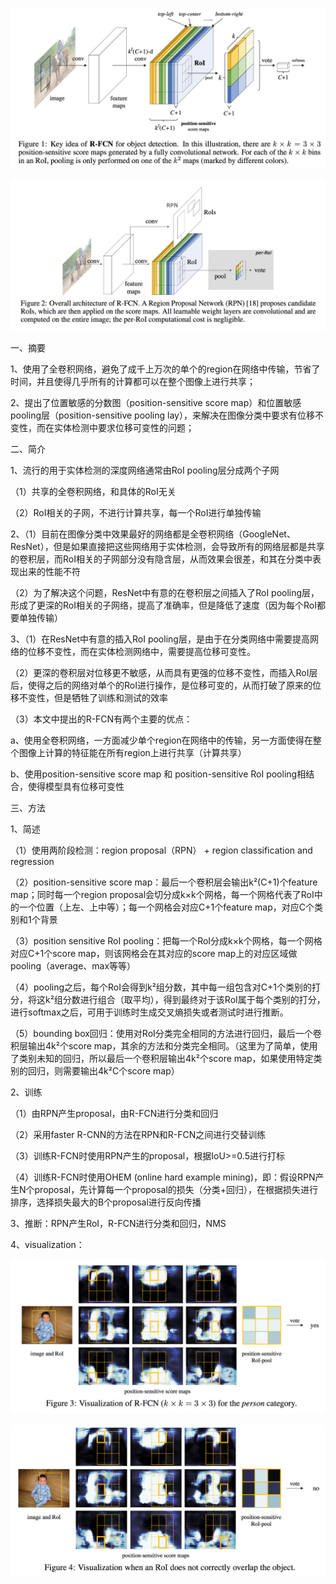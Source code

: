 ![image](https://github.com/shiyanwudi922/paper_summary/blob/master/picture/R-FCN/figure1.png)

![image](https://github.com/shiyanwudi922/paper_summary/blob/master/picture/R-FCN/figure2.png)

一、摘要

1、使用了全卷积网络，避免了成千上万次的单个的region在网络中传输，节省了时间，并且使得几乎所有的计算都可以在整个图像上进行共享；

2、提出了位置敏感的分数图（position-sensitive score map）和位置敏感pooling层（position-sensitive pooling lay），来解决在图像分类中要求有位移不变性，而在实体检测中要求位移可变性的问题；

二、简介

1、流行的用于实体检测的深度网络通常由RoI pooling层分成两个子网

（1）共享的全卷积网络，和具体的RoI无关

（2）RoI相关的子网，不进行计算共享，每一个RoI进行单独传输

2、（1）目前在图像分类中效果最好的网络都是全卷积网络（GoogleNet、ResNet），但是如果直接把这些网络用于实体检测，会导致所有的网络层都是共享的卷积层，而RoI相关的子网部分没有隐含层，从而效果会很差，和其在分类中表现出来的性能不符

（2）为了解决这个问题，ResNet中有意的在卷积层之间插入了RoI pooling层，形成了更深的RoI相关的子网络，提高了准确率，但是降低了速度（因为每个RoI都要单独传输）

3、（1）在ResNet中有意的插入RoI pooling层，是由于在分类网络中需要提高网络的位移不变性，而在实体检测网络中，需要提高位移可变性。

（2）更深的卷积层对位移更不敏感，从而具有更强的位移不变性，而插入RoI层后，使得之后的网络对单个的RoI进行操作，是位移可变的，从而打破了原来的位移不变性，但是牺牲了训练和测试的效率

（3）本文中提出的R-FCN有两个主要的优点：

a、使用全卷积网络，一方面减少单个region在网络中的传输，另一方面使得在整个图像上计算的特征能在所有region上进行共享（计算共享）

b、使用position-sensitive score map 和 position-sensitive RoI pooling相结合，使得模型具有位移可变性

三、方法

1、简述

（1）使用两阶段检测：region proposal（RPN） + region classification and regression

（2）position-sensitive score map：最后一个卷积层会输出k²(C+1)个feature map；同时每一个region proposal会切分成k×k个网格，每一个网格代表了RoI中的一个位置（上左、上中等）；每一个网格会对应C+1个feature map，对应C个类别和1个背景

（3）position sensitive RoI pooling：把每一个RoI分成k×k个网格，每一个网格对应C+1个score map，则该网格会在其对应的score map上的对应区域做pooling（average、max等等）

（4）pooling之后，每个RoI会得到k²组分数，其中每一组包含对C+1个类别的打分，将这k²组分数进行组合（取平均），得到最终对于该RoI属于每个类别的打分，进行softmax之后，可用于训练时生成交叉熵损失或者测试时进行推断。

（5）bounding box回归：使用对RoI分类完全相同的方法进行回归，最后一个卷积层输出4k²个score map，其余的方法和分类完全相同。（这里为了简单，使用了类别未知的回归，所以最后一个卷积层输出4k²个score map，如果使用特定类别的回归，则需要输出4k²C个score map）

2、训练

（1）由RPN产生proposal，由R-FCN进行分类和回归

（2）采用faster R-CNN的方法在RPN和R-FCN之间进行交替训练

（3）训练R-FCN时使用RPN产生的proposal，根据IoU>=0.5进行打标

（4）训练R-FCN时使用OHEM (online hard example mining)，即：假设RPN产生N个proposal，先计算每一个proposal的损失（分类+回归），在根据损失进行排序，选择损失最大的B个proposal进行反向传播

3、推断：RPN产生RoI，R-FCN进行分类和回归，NMS

4、visualization：

![image](https://github.com/shiyanwudi922/paper_summary/blob/master/picture/R-FCN/figure3.png)

![image](https://github.com/shiyanwudi922/paper_summary/blob/master/picture/R-FCN/figure4.png)